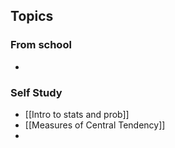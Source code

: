 ## Topics
### From school
- 

### Self Study
- [[Intro to stats and prob]]
- [[Measures of Central Tendency]]
- 